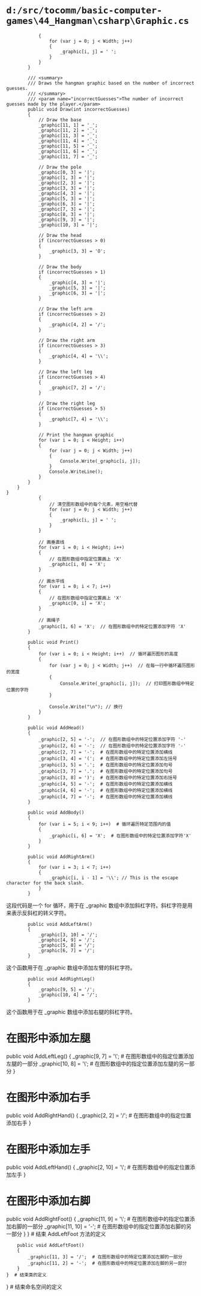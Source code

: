 # `d:/src/tocomm/basic-computer-games\44_Hangman\csharp\Graphic.cs`

```
            {
                for (var j = 0; j < Width; j++)
                {
                    _graphic[i, j] = ' ';
                }
            }
        }

        /// <summary>
        /// Draws the hangman graphic based on the number of incorrect guesses.
        /// </summary>
        /// <param name="incorrectGuesses">The number of incorrect guesses made by the player.</param>
        public void Draw(int incorrectGuesses)
        {
            // Draw the base
            _graphic[11, 1] = '_';
            _graphic[11, 2] = '_';
            _graphic[11, 3] = '_';
            _graphic[11, 4] = '_';
            _graphic[11, 5] = '_';
            _graphic[11, 6] = '_';
            _graphic[11, 7] = '_';

            // Draw the pole
            _graphic[0, 3] = '|';
            _graphic[1, 3] = '|';
            _graphic[2, 3] = '|';
            _graphic[3, 3] = '|';
            _graphic[4, 3] = '|';
            _graphic[5, 3] = '|';
            _graphic[6, 3] = '|';
            _graphic[7, 3] = '|';
            _graphic[8, 3] = '|';
            _graphic[9, 3] = '|';
            _graphic[10, 3] = '|';

            // Draw the head
            if (incorrectGuesses > 0)
            {
                _graphic[3, 3] = 'O';
            }

            // Draw the body
            if (incorrectGuesses > 1)
            {
                _graphic[4, 3] = '|';
                _graphic[5, 3] = '|';
                _graphic[6, 3] = '|';
            }

            // Draw the left arm
            if (incorrectGuesses > 2)
            {
                _graphic[4, 2] = '/';
            }

            // Draw the right arm
            if (incorrectGuesses > 3)
            {
                _graphic[4, 4] = '\\';
            }

            // Draw the left leg
            if (incorrectGuesses > 4)
            {
                _graphic[7, 2] = '/';
            }

            // Draw the right leg
            if (incorrectGuesses > 5)
            {
                _graphic[7, 4] = '\\';
            }

            // Print the hangman graphic
            for (var i = 0; i < Height; i++)
            {
                for (var j = 0; j < Width; j++)
                {
                    Console.Write(_graphic[i, j]);
                }
                Console.WriteLine();
            }
        }
    }
}
            {
                // 清空图形数组中的每个元素，用空格代替
                for (var j = 0; j < Width; j++)
                {
                    _graphic[i, j] = ' ';
                }
            }

            // 画垂直线
            for (var i = 0; i < Height; i++)
            {
                // 在图形数组中指定位置画上 'X'
                _graphic[i, 0] = 'X';
            }

            // 画水平线
            for (var i = 0; i < 7; i++)
            {
                // 在图形数组中指定位置画上 'X'
                _graphic[0, i] = 'X';
            }

            // 画绳子
            _graphic[1, 6] = 'X';  // 在图形数组中的特定位置添加字符 'X'
        }

        public void Print()
        {
            for (var i = 0; i < Height; i++)  // 循环遍历图形的高度
            {
                for (var j = 0; j < Width; j++)  // 在每一行中循环遍历图形的宽度
                {
                    Console.Write(_graphic[i, j]);  // 打印图形数组中特定位置的字符
                }

                Console.Write("\n"); // 换行
            }
        }

        public void AddHead()
        {
            _graphic[2, 5] = '-';  // 在图形数组中的特定位置添加字符 '-'
            _graphic[2, 6] = '-';  // 在图形数组中的特定位置添加字符 '-'
            _graphic[2, 7] = '-';  # 在图形数组中的特定位置添加横线
            _graphic[3, 4] = '(';  # 在图形数组中的特定位置添加左括号
            _graphic[3, 5] = '.';  # 在图形数组中的特定位置添加句号
            _graphic[3, 7] = '.';  # 在图形数组中的特定位置添加句号
            _graphic[3, 8] = ')';  # 在图形数组中的特定位置添加右括号
            _graphic[4, 5] = '-';  # 在图形数组中的特定位置添加横线
            _graphic[4, 6] = '-';  # 在图形数组中的特定位置添加横线
            _graphic[4, 7] = '-';  # 在图形数组中的特定位置添加横线
        }

        public void AddBody()
        {
            for (var i = 5; i < 9; i++)  # 循环遍历特定范围内的值
            {
                _graphic[i, 6] = 'X';  # 在图形数组中的特定位置添加字符'X'
            }
        }

        public void AddRightArm()
        {
            for (var i = 3; i < 7; i++)
            {
                _graphic[i, i - 1] = '\\'; // This is the escape character for the back slash.
            }
        }
```
这段代码是一个 for 循环，用于在 _graphic 数组中添加斜杠字符。斜杠字符是用来表示反斜杠的转义字符。

```
        public void AddLeftArm()
        {
            _graphic[3, 10] = '/';
            _graphic[4, 9] = '/';
            _graphic[5, 8] = '/';
            _graphic[6, 7] = '/';
        }
```
这个函数用于在 _graphic 数组中添加左臂的斜杠字符。

```
        public void AddRightLeg()
        {
            _graphic[9, 5] = '/';
            _graphic[10, 4] = '/';
        }
```
这个函数用于在 _graphic 数组中添加右腿的斜杠字符。
# 在图形中添加左腿
public void AddLeftLeg()
{
    _graphic[9, 7] = '\\';  # 在图形数组中的指定位置添加左腿的一部分
    _graphic[10, 8] = '\\';  # 在图形数组中的指定位置添加左腿的另一部分
}

# 在图形中添加右手
public void AddRightHand()
{
    _graphic[2, 2] = '/';  # 在图形数组中的指定位置添加右手
}

# 在图形中添加左手
public void AddLeftHand()
{
    _graphic[2, 10] = '\\';  # 在图形数组中的指定位置添加左手
}

# 在图形中添加右脚
public void AddRightFoot()
{
    _graphic[11, 9] = '\\';  # 在图形数组中的指定位置添加右脚的一部分
    _graphic[11, 10] = '-';  # 在图形数组中的指定位置添加右脚的另一部分
}
        }  # 结束 AddLeftFoot 方法的定义

        public void AddLeftFoot()
        {
            _graphic[11, 3] = '/';  # 在图形数组中的特定位置添加左脚的一部分
            _graphic[11, 2] = '-';  # 在图形数组中的特定位置添加左脚的另一部分
        }
    }  # 结束类的定义
}  # 结束命名空间的定义
```